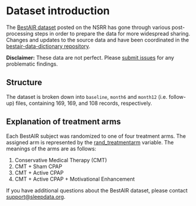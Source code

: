 # Dataset introduction

The [BestAIR dataset](:files_path:/datasets) posted on the NSRR has gone through various post-processing steps in order to prepare the data for more widespread sharing. Changes and updates to the source data and have been coordinated in the [bestair-data-dictionary repository](https://github.com/sleepepi/bestair-data-dictionary).

**Disclaimer:** These data are not perfect. Please [submit issues](https://github.com/sleepepi/bestair-data-dictionary/issues) for any problematic findings.

## Structure

The dataset is broken down into `baseline`, `month6` and `month12` (i.e. follow-up) files, containing 169, 169, and 108 records, respectively.

## Explanation of treatment arms

Each BestAIR subject was randomized to one of four treatment arms. The assigned arm is represented by the [rand_treatmentarm](https://sleepdata.org/datasets/bestair/variables/rand_treatmentarm) variable. The meanings of the arms are as follows:

1. Conservative Medical Therapy (CMT)
2. CMT + Sham CPAP
3. CMT + Active CPAP
4. CMT + Active CPAP + Motivational Enhancement

If you have additional questions about the BestAIR dataset, please contact <a href="mailto:support@sleepdata.org">support@sleepdata.org</a>.
